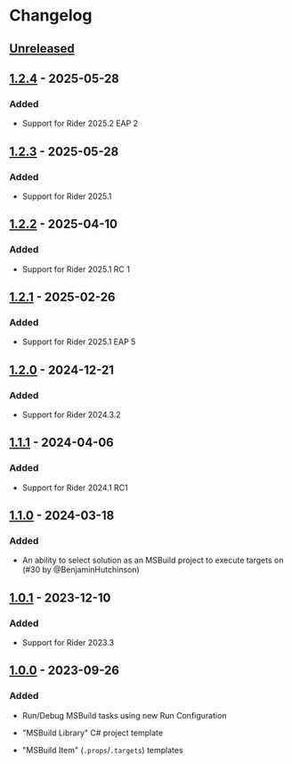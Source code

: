 <!-- Keep a Changelog guide -> https://keepachangelog.com -->

# Changelog

## [Unreleased]

## [1.2.4] - 2025-05-28

### Added

- Support for Rider 2025.2 EAP 2

## [1.2.3] - 2025-05-28

### Added

- Support for Rider 2025.1

## [1.2.2] - 2025-04-10

### Added

- Support for Rider 2025.1 RC 1

## [1.2.1] - 2025-02-26

### Added

- Support for Rider 2025.1 EAP 5

## [1.2.0] - 2024-12-21

### Added

- Support for Rider 2024.3.2

## [1.1.1] - 2024-04-06

### Added

- Support for Rider 2024.1 RC1

## [1.1.0] - 2024-03-18

### Added

- An ability to select solution as an MSBuild project to execute targets on (#30 by @BenjaminHutchinson)

## [1.0.1] - 2023-12-10

### Added

- Support for Rider 2023.3

## [1.0.0] - 2023-09-26

### Added

- Run/Debug MSBuild tasks using new Run Configuration
- "MSBuild Library" C# project template

- "MSBuild Item" (`.props`/`.targets`) templates

[Unreleased]: https://github.com/seclerp/rider-msbuild-devkit/compare/v1.2.4...HEAD
[1.2.4]: https://github.com/seclerp/rider-msbuild-devkit/compare/v1.2.3...v1.2.4
[1.2.3]: https://github.com/seclerp/rider-msbuild-devkit/compare/v1.2.2...v1.2.3
[1.2.2]: https://github.com/seclerp/rider-msbuild-devkit/compare/v1.2.1...v1.2.2
[1.2.1]: https://github.com/seclerp/rider-msbuild-devkit/compare/v1.2.0...v1.2.1
[1.2.0]: https://github.com/seclerp/rider-msbuild-devkit/compare/v1.1.1...v1.2.0
[1.1.1]: https://github.com/seclerp/rider-msbuild-devkit/compare/v1.1.0...v1.1.1
[1.1.0]: https://github.com/seclerp/rider-msbuild-devkit/compare/v1.0.1...v1.1.0
[1.0.1]: https://github.com/seclerp/rider-msbuild-devkit/compare/v1.0.0...v1.0.1
[1.0.0]: https://github.com/seclerp/rider-msbuild-devkit/commits/v1.0.0
